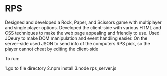 # RPS
Designed and developed a Rock, Paper, and Scissors game with multiplayer and single player options.
Developed the client-side with various HTML and  CSS techniques to make the web page appealing and friendly to use.
Used JQeury to make DOM manipulation and event handling easier.
On the server-side used JSON to send info of the computers RPS pick, so the player cannot cheat by editing the client-side


To run:


1.go to file directory
2.npm install
3.node rps_server.js
